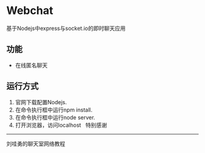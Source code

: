 Webchat
===
 
基于Nodejs中express与socket.io的即时聊天应用

功能
---
* 在线匿名聊天

运行方式
---
1. 官网下载配置Nodejs.
2. 在命令执行框中运行npm install.
3. 在命令执行框中运行node server.
4. 打开浏览器，访问localhost
 
特别感谢
---
刘哇勇的聊天室网络教程
